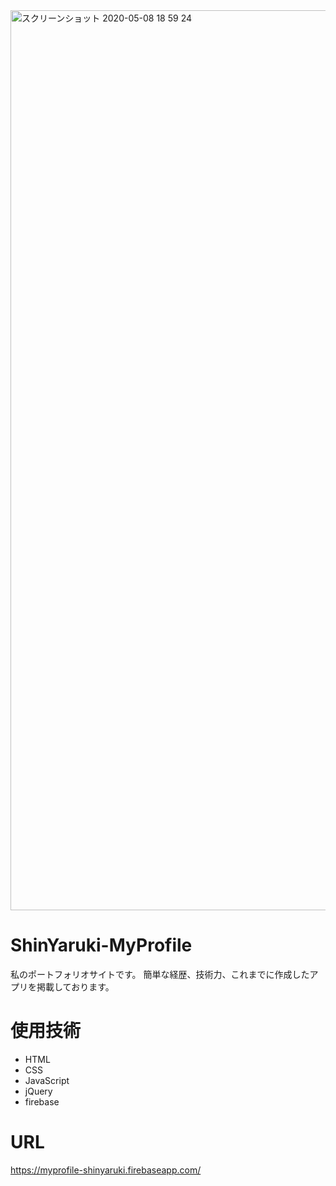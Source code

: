 <img width="1440" alt="スクリーンショット 2020-05-08 18 59 24" src="https://user-images.githubusercontent.com/47615811/81395169-20b66880-915e-11ea-961c-02ec64da8386.png">

# ShinYaruki-MyProfile
 
私のポートフォリオサイトです。
簡単な経歴、技術力、これまでに作成したアプリを掲載しております。

# 使用技術
- HTML
- CSS
- JavaScript
- jQuery
- firebase

# URL
https://myprofile-shinyaruki.firebaseapp.com/
